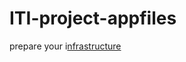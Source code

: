 # ITI-project-appfiles

prepare your i[nfrastructure](https://github.com/MahmoudSamir0/ITI-project-infrastructure) 

